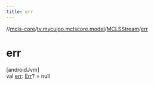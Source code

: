 ```yaml
---
title: err
---
```

//[mcls-core](../../../index.html)/[tv.mycujoo.mclscore.model](../index.html)/[MCLSStream](index.html)/[err](err.html)



# err



[androidJvm]\
val [err](err.html): [Err](../-err/index.html)? = null




